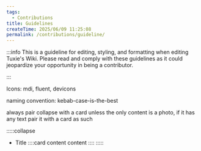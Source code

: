 ```yaml
---
tags:
  - Contributions
title: Guidelines
createTime: 2025/06/09 11:25:08
permalink: /contributions/guideline/
---
```


:::info
This is a guideline for editing, styling, and formatting when editing Tuxie's Wiki. Please read and comply with these guidelines as it could jeopardize your opportunity in being a contributor.

:::

Icons: mdi, fluent, devicons

naming convention: kebab-case-is-the-best

always pair collapse with a card unless the only content is a photo, if it has any text pair it with a card as such

:::::collapse

* Title
    ::::card
    content content
    ::::
  :::::